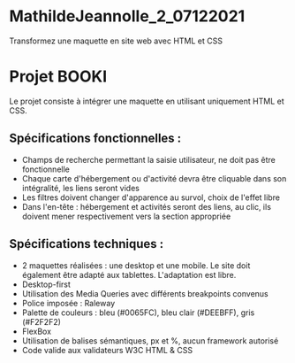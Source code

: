# MathildeJeannolle_2_07122021
Transformez une maquette en site web avec HTML et CSS
<h1>Projet BOOKI</h1>
Le projet consiste à intégrer une maquette en utilisant uniquement HTML et CSS.

<h2>Spécifications fonctionnelles : </h2>
<ul>
  <li>Champs de recherche permettant la saisie utilisateur, ne doit pas être fonctionnelle</li>
  <li>Chaque carte d'hébergement ou d'activité devra être cliquable dans son intégralité, les liens seront vides</li>
  <li>Les filtres doivent changer d'apparence au survol, choix de l'effet libre</li>
  <li>Dans l'en-tête : hébergement et activités seront des liens, au clic, ils doivent mener respectivement vers la section appropriée</li>
</ul>

<h2>Spécifications techniques : </h2>
<ul>
  <li>2 maquettes réalisées : une desktop et une mobile. Le site doit également être adapté aux tablettes. L'adaptation est libre.</li>
  <li>Desktop-first</li>
  <li>Utilisation des Media Queries avec différents breakpoints convenus</li>
  <li>Police imposée : Raleway</li>
  <li>Palette de couleurs : bleu (#0065FC), bleu clair (#DEEBFF), gris (#F2F2F2)</li>
  <li>FlexBox</li>
  <li>Utilisation de balises sémantiques, px et %, aucun framework autorisé</li>
  <li>Code valide aux validateurs W3C HTML & CSS</li>
</ul>
